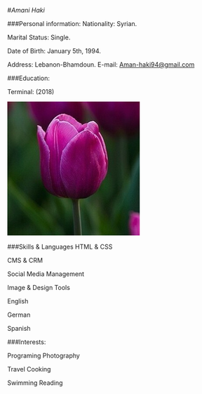 #*Amani Haki*



###Personal information:
Nationality: Syrian.

Marital Status: Single.

Date of Birth: January 5th, 1994.

Address: Lebanon-Bhamdoun.
E-mail: Aman-haki94@gmail.com


###Education:

Terminal:
(2018)

![](flower.jpg)

###Skills & Languages
HTML & CSS

CMS & CRM

Social Media Management

Image & Design Tools

English

German

Spanish


###Interests:

Programing	Photography

Travel	Cooking

Swimming	Reading






